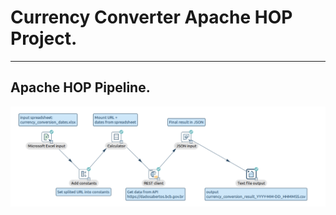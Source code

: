 # Currency Converter Apache HOP Project.

---

## Apache HOP Pipeline.

![Apache HOP Pipeline](currency_conversion.png "Apache HOP Pipeline")
